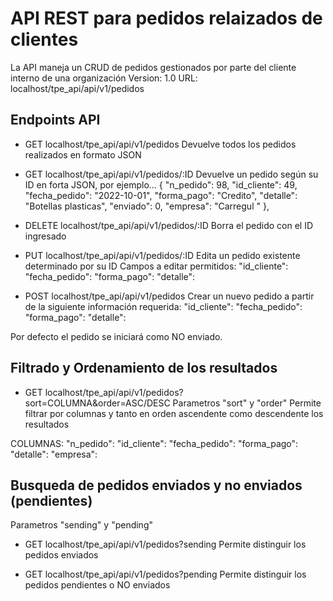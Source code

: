 # API REST para pedidos relaizados de clientes
La API maneja un CRUD de pedidos gestionados por parte del cliente interno de una organización
Version: 1.0
URL: localhost/tpe_api/api/v1/pedidos

## Endpoints API

- GET localhost/tpe_api/api/v1/pedidos 
Devuelve todos los pedidos realizados en formato JSON

- GET localhost/tpe_api/api/v1/pedidos/:ID
Devuelve un pedido según su ID en forta JSON, por ejemplo...
{
        "n_pedido": 98,
        "id_cliente": 49,
        "fecha_pedido": "2022-10-01",
        "forma_pago": "Credito",
        "detalle": "Botellas plasticas",
        "enviado": 0,
        "empresa": "Carregul "
    },

- DELETE localhost/tpe_api/api/v1/pedidos/:ID
Borra el pedido con el ID ingresado

- PUT localhost/tpe_api/api/v1/pedidos/:ID
Edita un pedido existente determinado por su ID
Campos a editar permitidos:
"id_cliente":
"fecha_pedido": 
"forma_pago":
"detalle": 

- POST localhost/tpe_api/api/v1/pedidos
Crear un nuevo pedido a partir de la siguiente información requerida:
"id_cliente":
"fecha_pedido": 
"forma_pago":
"detalle":

Por defecto el pedido se iniciará como NO enviado.

## Filtrado y Ordenamiento de los resultados

- GET localhost/tpe_api/api/v1/pedidos?sort=COLUMNA&order=ASC/DESC
Parametros "sort" y "order"
Permite filtrar por columnas y tanto en orden ascendente como descendente los resultados

COLUMNAS:
"n_pedido": 
"id_cliente": 
"fecha_pedido": 
"forma_pago": 
"detalle": 
"empresa": 


## Busqueda de pedidos enviados y no enviados (pendientes)

Parametros "sending" y "pending"

- GET localhost/tpe_api/api/v1/pedidos?sending
Permite distinguir los pedidos enviados

- GET localhost/tpe_api/api/v1/pedidos?pending
Permite distinguir los pedidos pendientes o NO enviados